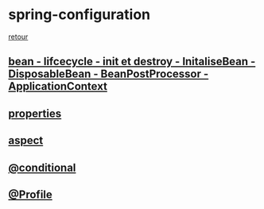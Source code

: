 # spring-configuration
[retour](https://github.com/grouault/spring-tutorial/blob/master/spring-contexte/notes/INDEX.md)

## [bean - lifcecycle - init et destroy - InitaliseBean - DisposableBean - BeanPostProcessor - ApplicationContext](https://github.com/grouault/spring-tutorial/blob/master/spring-contexte/notes/spring-configuration-xml/annotation-bean-post-processor.md)

## [properties](https://github.com/grouault/spring-tutorial/blob/master/spring-contexte/notes/spring-configuration-xml/properties.md)

## [aspect](https://github.com/grouault/spring-tutorial/blob/master/spring-contexte/notes/spring-configuration-xml/aspect.md)

## [@conditional](https://github.com/grouault/spring-tutorial/blob/master/spring-contexte/notes/spring-configuration-xml/conditional.md)

## [@Profile](https://github.com/grouault/spring-tutorial/blob/master/spring-contexte/notes/spring-configuration-xml/profile.md)
